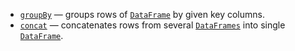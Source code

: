 [//]: # (title: GroupBy/concat rows)

* [`groupBy`](groupBy.md) — groups rows of [`DataFrame`](DataFrame.md) by given key columns.
* [`concat`](concat.md) — concatenates rows from several [`DataFrames`](DataFrame.md) into single [`DataFrame`](DataFrame.md).
